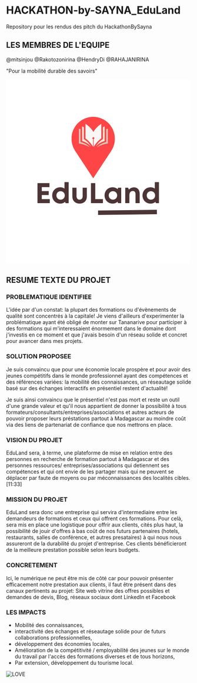 # HACKATHON-by-SAYNA_EduLand

Repository pour les rendus des pitch du HackathonBySayna

## LES MEMBRES DE L'EQUIPE

@mitsinjou
@Rakotozonirina
@HendryDi
@RAHAJANIRINA

"Pour la mobilité durable des savoirs"

![LOGO](./logo-EduLand.png)

## RESUME TEXTE DU PROJET

### PROBLEMATIQUE IDENTIFIEE

L'idée par d'un constat: la plupart des formations ou d'évènements de qualité sont concentrés à la capitale! Je viens d'ailleurs d'experimenter la problématique ayant été obligé de monter sur Tananarive pour participer à des formations qui m'interessaient énormement dans le domaine dont j'investis en ce moment et que j'avais besoin d'un réseau solide et concret pour avancer dans mes projets.

### SOLUTION PROPOSEE

Je suis convaincu que pour une économie locale prospère et pour avoir des jeunes compétitifs dans le monde professionnel ayant des compétences et des références variées: la mobilité des connaissances, un réseautage solide basé sur des échanges interactifs en présentiel restent d'actualité!

Je suis ainsi convaincu que le présentiel n'est pas mort et reste un outil d'une grande valeur et qu'il nous appartient de donner la possibilité à tous formateurs/consultants/entreprises/associations et autres acteurs de pouvoir proposer leurs préstations partout à Madagascar au moindre coût via des liens de partenariat de confiance que nos mettrons en place.

### VISION DU PROJET

EduLand sera, à terme, une plateforme de mise en relation entre des personnes en recherche de formation partout à Madagascar et des personnes ressources/ entreprises/associations qui detiennent ses compétences et qui ont envie de les partager mais qui ne peuvent se déplacer par faute de moyens ou par méconnaissances des localités cibles.
[11:33]

### MISSION DU PROJET

EduLand sera donc une entreprise qui servira d'intermediaire entre les demandeurs de formations et ceux qui offrent ces formations.
Pour celà, sera mis en place une logistique pour offrir aux clients, cités plus haut, la possibilité de jouir d'offres à bas coût de nos futurs partenaires (hotels, restaurants, salles de conférence, et autres presataires) à qui nous nous assureront de la durabilité du projet d'entreprise. Ces clients bénéficieront de la meilleure prestation possible selon leurs budgets.

### CONCRETEMENT

Ici, le numérique ne peut être mis de côté car pour pouvoir présenter efficacement notre prestation aux clients, il faut être présent dans des canaux pertinents au projet: Site web vitrine des offres possibles et demandes de devis, Blog, réseaux sociaux dont LinkedIn et Facebook

### LES IMPACTS

-   Mobilité des connaissances,
-   interactivité des échanges et réseautage solide pour de futurs collaborations professionnelles,
-   développement des économies locales,
-   Amélioration de la compétitivité / employabilité des jeunes sur le monde du travail par l'accès des formations diverses et de tous horizons,
-   Par extension, développement du tourisme local.

![LOVE](http://ForTheBadge.com/images/badges/built-with-love.svg)
